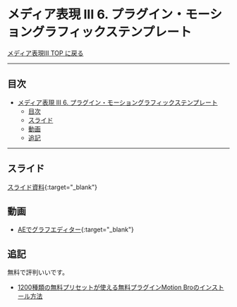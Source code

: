 # メディア表現 III 6. プラグイン・モーショングラフィックステンプレート

[メディア表現III TOP に戻る](./index.md)

---

## 目次

- [メディア表現 III 6. プラグイン・モーショングラフィックステンプレート](#メディア表現-iii-6-プラグインモーショングラフィックステンプレート)
  - [目次](#目次)
  - [スライド](#スライド)
  - [動画](#動画)
  - [追記](#追記)

---

## スライド

[スライド資料](./mr3_06slide.pdf){:target="_blank"}


## 動画
- [AEでグラフエディター](https://www.youtube.com/watch?v=8J-pdPuWUDM){:target="_blank"}

## 追記
無料で評判いいです。
- [1200種類の無料プリセットが使える無料プラグインMotion Broのインストール方法](https://www.innorise.jp/adobeaftereffects-motionbro/)
